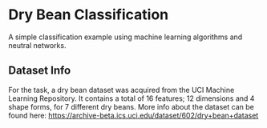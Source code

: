 # Dry Bean Classification
A simple classification example using machine learning algorithms and neutral networks.

## Dataset Info
For the task, a dry bean dataset was acquired from the UCI Machine Learning Repository. It contains a total of 16 features; 12 dimensions and 4 shape forms, for 7 different dry beans. More info about the dataset can be found here: 
https://archive-beta.ics.uci.edu/dataset/602/dry+bean+dataset
